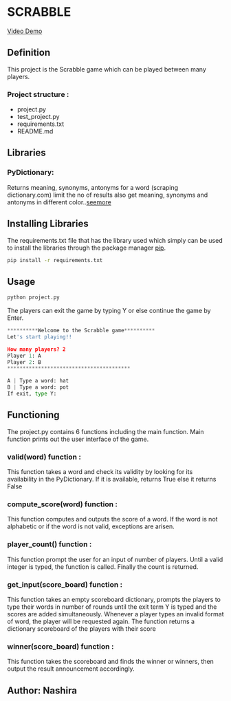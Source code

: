 # SCRABBLE
[Video Demo](https://youtu.be/Fe3j7c7AXkY)
## Definition
This project is the Scrabble game which can be played between many players.

### Project structure :

- project.py
- test_project.py
- requirements.txt
- README.md

## Libraries
### PyDictionary:
Returns meaning, synonyms, antonyms for a word (scraping dictionary.com) limit the no of results also get meaning, synonyms and antonyms in different color..[seemore](https://pypi.org/project/Py-Dictionary/)

## Installing Libraries
The requirements.txt file that has the library used which simply can be used to install the libraries through the package manager [pip](https://pip.pypa.io/en/stable/).

```bash
pip install -r requirements.txt
```
## Usage
```bash
python project.py
```
The players can exit the game by typing Y or else continue the game by Enter.
```python
**********Welcome to the Scrabble game**********
Let's start playing!!

How many players? 2
Player 1: A
Player 2: B
****************************************

A | Type a word: hat
B | Type a word: pot
If exit, type Y:
```

## Functioning
The project.py contains 6 functions including the main function.
Main function prints out the user interface of the game.

### valid(word) function :
This function takes a word and check its validity by looking for its availability in the PyDictionary. If it is available, returns True else it returns False

### compute_score(word) function :
This function computes and outputs the score of a word. If the word is not alphabetic or if the word is not valid, exceptions are arisen.

### player_count() function :
This function prompt the user for an input of number of players. Until a valid integer is typed, the function is called. Finally the count is returned.

### get_input(score_board) function :
This function takes an empty scoreboard dictionary, prompts the players to type their words in number of rounds until the exit term Y is typed and the scores are added simultaneously. Whenever a player types an invalid format of word, the player will be requested again. The function returns a dictionary scoreboard of the players with their score

### winner(score_board) function :
This function takes the scoreboard and finds the winner or winners, then output the result announcement accordingly.

## Author: Nashira